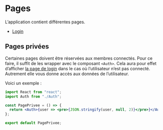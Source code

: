 # Pages

L’application contient différentes pages.

- [Login](login)

## Pages privées

Certaines pages doivent être réservées aux membres connectés. Pour ce faire, il suffit de les wrapper avec le composant `<Auth>`. Cela aura pour effet d’afficher [la page de login](login) dans le cas où l’utilisateur n’est pas connecté. Autrement elle vous donne accès aux données de l’utilisateur.

Voici un exemple :

```jsx
import React from "react";
import Auth from "./Auth";

const PagePrivee = () => {
  return <Auth>{user => <pre>{JSON.stringify(user, null, 2)}</pre>}</Auth>;
};

export default PagePrivee;
```
